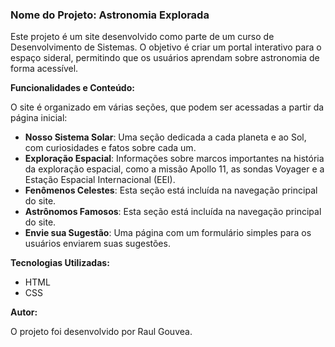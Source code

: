 ### **Nome do Projeto: Astronomia Explorada**

Este projeto é um site desenvolvido como parte de um curso de Desenvolvimento de Sistemas. O objetivo é criar um portal interativo para o espaço sideral, permitindo que os usuários aprendam sobre astronomia de forma acessível.

**Funcionalidades e Conteúdo:**

O site é organizado em várias seções, que podem ser acessadas a partir da página inicial:

* **Nosso Sistema Solar**: Uma seção dedicada a cada planeta e ao Sol, com curiosidades e fatos sobre cada um.
* **Exploração Espacial**: Informações sobre marcos importantes na história da exploração espacial, como a missão Apollo 11, as sondas Voyager e a Estação Espacial Internacional (EEI).
* **Fenômenos Celestes**: Esta seção está incluída na navegação principal do site.
* **Astrônomos Famosos**: Esta seção está incluída na navegação principal do site.
* **Envie sua Sugestão**: Uma página com um formulário simples para os usuários enviarem suas sugestões.

**Tecnologias Utilizadas:**

* HTML
* CSS

**Autor:**

O projeto foi desenvolvido por Raul Gouvea.
